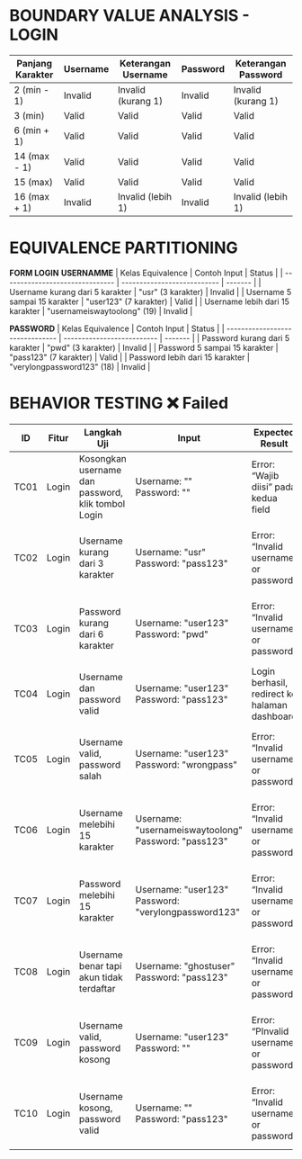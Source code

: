 # BOUNDARY VALUE ANALYSIS - LOGIN

| Panjang Karakter | Username | Keterangan Username | Password | Keterangan Password |
| ---------------- | -------- | ------------------- | -------- | ------------------- |
| 2 (min - 1)      | Invalid  | Invalid (kurang 1)  | Invalid  | Invalid (kurang 1)  |
| 3 (min)          | Valid    | Valid               | Valid    | Valid               |
| 6 (min + 1)      | Valid    | Valid               | Valid    | Valid               |
| 14 (max - 1)     | Valid    | Valid               | Valid    | Valid               |
| 15 (max)         | Valid    | Valid               | Valid    | Valid               |
| 16 (max + 1)     | Invalid  | Invalid (lebih 1)   | Invalid  | Invalid (lebih 1)   |

# EQUIVALENCE PARTITIONING 
**FORM LOGIN**
**USERNAMME**
| Kelas Equivalence               | Contoh Input                | Status  |
| ------------------------------- | --------------------------- | ------- |
| Username kurang dari 5 karakter | "usr" (3 karakter)          | Invalid |
| Username 5 sampai 15 karakter   | "user123" (7 karakter)      | Valid   |
| Username lebih dari 15 karakter | "usernameiswaytoolong" (19) | Invalid |

**PASSWORD**
| Kelas Equivalence               | Contoh Input               | Status  |
| ------------------------------- | -------------------------- | ------- |
| Password kurang dari 5 karakter | "pwd" (3 karakter)         | Invalid |
| Password 5 sampai 15 karakter   | "pass123" (7 karakter)     | Valid   |
| Password lebih dari 15 karakter | "verylongpassword123" (18) | Invalid |

# BEHAVIOR TESTING  ❌ Failed
| ID   | Fitur | Langkah Uji                                        | Input                                                   | Expected Result                               | Actual | Status |
| ---- | ----- | -------------------------------------------------- | ------------------------------------------------------- | --------------------------------------------- | ------ | ------ |
| TC01 | Login | Kosongkan username dan password, klik tombol Login | Username: ""<br>Password: ""                            | Error: “Wajib diisi” pada kedua field         | Muncul pesan " tidak boleh kosong"        | ✅ Passed       |
| TC02 | Login | Username kurang dari 3 karakter                    | Username: "usr"<br>Password: "pass123"                  | Error: “Invalid username or password”          | Muncul pesan Invalid username or password       |   ✅ Passed     |
| TC03 | Login | Password kurang dari 6 karakter                    | Username: "user123"<br>Password: "pwd"                  | Error: “Invalid username or password”          |   Muncul pesan Invalid username or password     | ✅ Passed       |
| TC04 | Login | Username dan password valid                        | Username: "user123"<br>Password: "pass123"              | Login berhasil, redirect ke halaman dashboard |    Diarahkan ke halaman Dashboard    |   ✅ Passed     |
| TC05 | Login | Username valid, password salah                     | Username: "user123"<br>Password: "wrongpass"            | Error: “Invalid username or password”         |  Muncul pesan Invalid username or password      |    ✅ Passed    |
| TC06 | Login | Username melebihi 15 karakter                      | Username: "usernameiswaytoolong"<br>Password: "pass123" | Error: “Invalid username or password”        |   Muncul pesan Invalid username or password     | ✅ Passed       |
| TC07 | Login | Password melebihi 15 karakter                      | Username: "user123"<br>Password: "verylongpassword123"  | Error: “Invalid username or password”        |  Muncul pesan Invalid username or password      |  ✅ Passed      |
| TC08 | Login | Username benar tapi akun tidak terdaftar           | Username: "ghostuser"<br>Password: "pass123"            | Error: “Invalid username or password”                 |  Muncul pesan Invalid username or password      |  ✅ Passed      |
| TC09 | Login | Username valid, password kosong                    | Username: "user123"<br>Password: ""                     | Error: “PInvalid username or password”                 |   Muncul pesan Invalid username or password     |   ✅ Passed     |
| TC10 | Login | Username kosong, password valid                    | Username: ""<br>Password: "pass123"                     | Error: “Invalid username or password”                 |     Muncul pesan Invalid username or password   |  ✅ Passed      |
